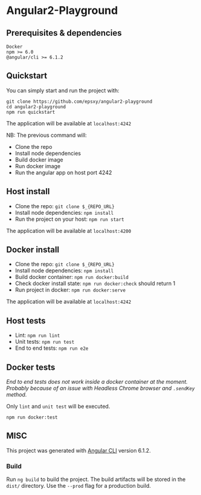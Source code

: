 # Angular2-Playground

## Prerequisites & dependencies

```
Docker
npm >= 6.0
@angular/cli >= 6.1.2
```

## Quickstart

You can simply start and run the project with:

```
git clone https://github.com/epsxy/angular2-playground
cd angular2-playground
npm run quickstart
```

The application will be available at `localhost:4242`

NB: The previous command will:
- Clone the repo
- Install node dependencies
- Build docker image
- Run docker image
- Run the angular app on host port 4242

## Host install

- Clone the repo: `git clone $_{REPO_URL}`
- Install node dependencies: `npm install`
- Run the project on your host: `npm run start`

The application will be available at `localhost:4200`

## Docker install

- Clone the repo: `git clone $_{REPO_URL}`
- Install node dependencies: `npm install`
- Build docker container: `npm run docker:build`
- Check docker install state: `npm run docker:check` should return 1
- Run project in docker: `npm run docker:serve`

The application will be available at `localhost:4242`

## Host tests

- Lint: `npm run lint`
- Unit tests: `npm run test`
- End to end tests: `npm run e2e`

## Docker tests
*End to end tests does not work inside a docker container at the moment. Probably because of an issue with Headless Chrome browser and `.sendKey` method.*

Only `lint` and `unit test` will be executed.

```
npm run docker:test
```

## MISC

This project was generated with [Angular CLI](https://github.com/angular/angular-cli) version 6.1.2.

### Build

Run `ng build` to build the project. The build artifacts will be stored in the `dist/` directory. Use the `--prod` flag for a production build.
